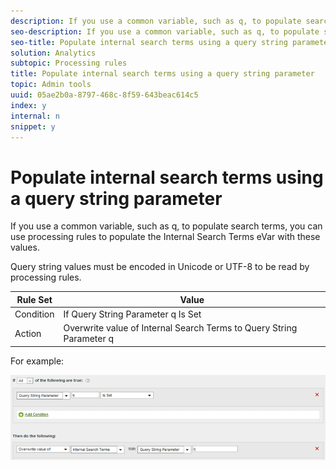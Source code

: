 ```yaml
---
description: If you use a common variable, such as q, to populate search terms, you can use processing rules to populate the Internal Search Terms eVar with these values.
seo-description: If you use a common variable, such as q, to populate search terms, you can use processing rules to populate the Internal Search Terms eVar with these values.
seo-title: Populate internal search terms using a query string parameter
solution: Analytics
subtopic: Processing rules
title: Populate internal search terms using a query string parameter
topic: Admin tools
uuid: 05ae2b0a-8797-468c-8f59-643beac614c5
index: y
internal: n
snippet: y
---
```


# Populate internal search terms using a query string parameter

If you use a common variable, such as q, to populate search terms, you can use processing rules to populate the Internal Search Terms eVar with these values.

 Query string values must be encoded in Unicode or UTF-8 to be read by processing rules. 

|  Rule Set  | Value  |
|---|---|
|  Condition  | If Query String Parameter q Is Set  |
|  Action  | Overwrite value of Internal Search Terms to Query String Parameter q  |

For example:

![](assets/populate-internal-search-terms.png)

